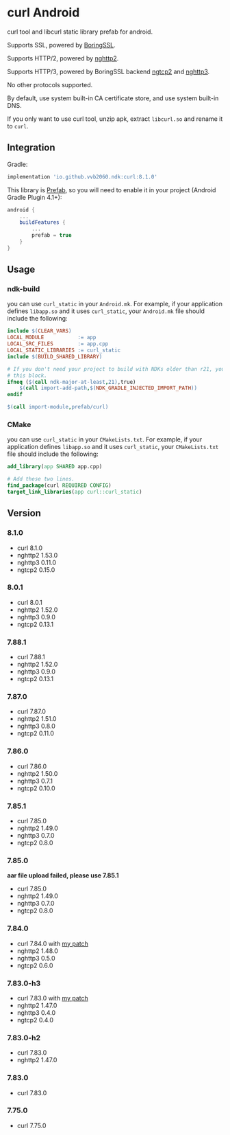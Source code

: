 # curl Android

curl tool and libcurl static library prefab for android.

Supports SSL, powered by [BoringSSL](https://github.com/vvb2060/BoringSSL_Android).

Supports HTTP/2, powered by [nghttp2](https://github.com/nghttp2/nghttp2).

Supports HTTP/3, powered by BoringSSL backend [ngtcp2](https://github.com/ngtcp2/ngtcp2) and [nghttp3](https://github.com/ngtcp2/nghttp3).

No other protocols supported.

By default, use system built-in CA certificate store, and use system built-in DNS.


If you only want to use curl tool, unzip apk, extract `libcurl.so` and rename it to `curl`.

## Integration

Gradle:

```gradle
implementation 'io.github.vvb2060.ndk:curl:8.1.0'
```

This library is [Prefab](https://google.github.io/prefab/), so you will need to enable it in your project (Android Gradle Plugin 4.1+):

```gradle
android {
    ...
    buildFeatures {
        ...
        prefab = true
    }
}
```

## Usage

### ndk-build

you can use `curl_static` in your `Android.mk`.
For example, if your application defines `libapp.so` and it uses `curl_static`, your `Android.mk` file should include the following:

```makefile
include $(CLEAR_VARS)
LOCAL_MODULE           := app
LOCAL_SRC_FILES        := app.cpp
LOCAL_STATIC_LIBRARIES := curl_static
include $(BUILD_SHARED_LIBRARY)

# If you don't need your project to build with NDKs older than r21, you can omit
# this block.
ifneq ($(call ndk-major-at-least,21),true)
    $(call import-add-path,$(NDK_GRADLE_INJECTED_IMPORT_PATH))
endif

$(call import-module,prefab/curl)
```

### CMake

you can use `curl_static` in your `CMakeLists.txt`.
For example, if your application defines `libapp.so` and it uses `curl_static`, your `CMakeLists.txt` file should include the following:

```cmake
add_library(app SHARED app.cpp)

# Add these two lines.
find_package(curl REQUIRED CONFIG)
target_link_libraries(app curl::curl_static)
```

## Version

### 8.1.0
- curl 8.1.0
- nghttp2 1.53.0
- nghttp3 0.11.0
- ngtcp2 0.15.0

### 8.0.1
- curl 8.0.1
- nghttp2 1.52.0
- nghttp3 0.9.0
- ngtcp2 0.13.1

### 7.88.1
- curl 7.88.1
- nghttp2 1.52.0
- nghttp3 0.9.0
- ngtcp2 0.13.1

### 7.87.0
- curl 7.87.0
- nghttp2 1.51.0
- nghttp3 0.8.0
- ngtcp2 0.11.0

### 7.86.0
- curl 7.86.0
- nghttp2 1.50.0
- nghttp3 0.7.1
- ngtcp2 0.10.0

### 7.85.1
- curl 7.85.0
- nghttp2 1.49.0
- nghttp3 0.7.0
- ngtcp2 0.8.0

### 7.85.0
**aar file upload failed, please use 7.85.1**
- curl 7.85.0
- nghttp2 1.49.0
- nghttp3 0.7.0
- ngtcp2 0.8.0

### 7.84.0
- curl 7.84.0 with [my patch](https://github.com/curl/curl/pull/9056)
- nghttp2 1.48.0
- nghttp3 0.5.0
- ngtcp2 0.6.0

### 7.83.0-h3
- curl 7.83.0 with [my patch](https://github.com/curl/curl/pull/8789)
- nghttp2 1.47.0
- nghttp3 0.4.0
- ngtcp2 0.4.0

### 7.83.0-h2
- curl 7.83.0
- nghttp2 1.47.0

### 7.83.0
- curl 7.83.0

### 7.75.0
- curl 7.75.0
